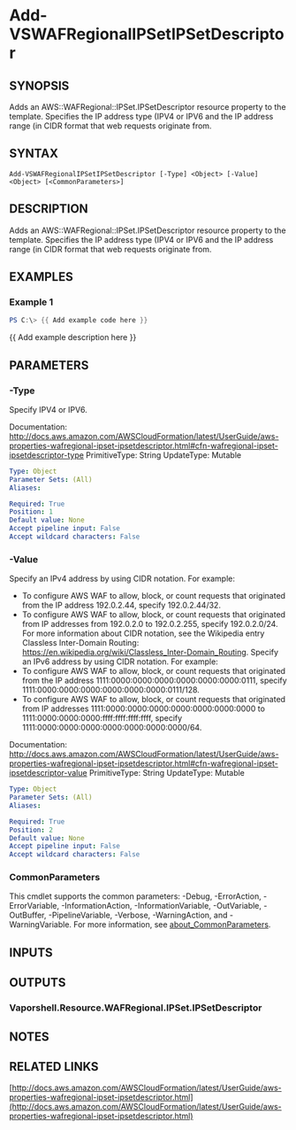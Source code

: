 # Add-VSWAFRegionalIPSetIPSetDescriptor

## SYNOPSIS
Adds an AWS::WAFRegional::IPSet.IPSetDescriptor resource property to the template.
Specifies the IP address type (IPV4 or IPV6 and the IP address range (in CIDR format that web requests originate from.

## SYNTAX

```
Add-VSWAFRegionalIPSetIPSetDescriptor [-Type] <Object> [-Value] <Object> [<CommonParameters>]
```

## DESCRIPTION
Adds an AWS::WAFRegional::IPSet.IPSetDescriptor resource property to the template.
Specifies the IP address type (IPV4 or IPV6 and the IP address range (in CIDR format that web requests originate from.

## EXAMPLES

### Example 1
```powershell
PS C:\> {{ Add example code here }}
```

{{ Add example description here }}

## PARAMETERS

### -Type
Specify IPV4 or IPV6.

Documentation: http://docs.aws.amazon.com/AWSCloudFormation/latest/UserGuide/aws-properties-wafregional-ipset-ipsetdescriptor.html#cfn-wafregional-ipset-ipsetdescriptor-type
PrimitiveType: String
UpdateType: Mutable

```yaml
Type: Object
Parameter Sets: (All)
Aliases:

Required: True
Position: 1
Default value: None
Accept pipeline input: False
Accept wildcard characters: False
```

### -Value
Specify an IPv4 address by using CIDR notation.
For example:
+ To configure AWS WAF to allow, block, or count requests that originated from the IP address 192.0.2.44, specify 192.0.2.44/32.
+ To configure AWS WAF to allow, block, or count requests that originated from IP addresses from 192.0.2.0 to 192.0.2.255, specify 192.0.2.0/24.
For more information about CIDR notation, see the Wikipedia entry Classless Inter-Domain Routing: https://en.wikipedia.org/wiki/Classless_Inter-Domain_Routing.
Specify an IPv6 address by using CIDR notation.
For example:
+ To configure AWS WAF to allow, block, or count requests that originated from the IP address 1111:0000:0000:0000:0000:0000:0000:0111, specify 1111:0000:0000:0000:0000:0000:0000:0111/128.
+ To configure AWS WAF to allow, block, or count requests that originated from IP addresses 1111:0000:0000:0000:0000:0000:0000:0000 to 1111:0000:0000:0000:ffff:ffff:ffff:ffff, specify 1111:0000:0000:0000:0000:0000:0000:0000/64.

Documentation: http://docs.aws.amazon.com/AWSCloudFormation/latest/UserGuide/aws-properties-wafregional-ipset-ipsetdescriptor.html#cfn-wafregional-ipset-ipsetdescriptor-value
PrimitiveType: String
UpdateType: Mutable

```yaml
Type: Object
Parameter Sets: (All)
Aliases:

Required: True
Position: 2
Default value: None
Accept pipeline input: False
Accept wildcard characters: False
```

### CommonParameters
This cmdlet supports the common parameters: -Debug, -ErrorAction, -ErrorVariable, -InformationAction, -InformationVariable, -OutVariable, -OutBuffer, -PipelineVariable, -Verbose, -WarningAction, and -WarningVariable. For more information, see [about_CommonParameters](http://go.microsoft.com/fwlink/?LinkID=113216).

## INPUTS

## OUTPUTS

### Vaporshell.Resource.WAFRegional.IPSet.IPSetDescriptor
## NOTES

## RELATED LINKS

[http://docs.aws.amazon.com/AWSCloudFormation/latest/UserGuide/aws-properties-wafregional-ipset-ipsetdescriptor.html](http://docs.aws.amazon.com/AWSCloudFormation/latest/UserGuide/aws-properties-wafregional-ipset-ipsetdescriptor.html)

